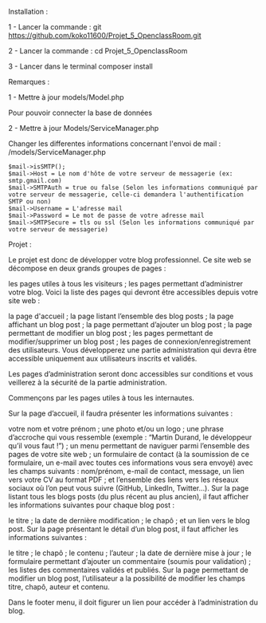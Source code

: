 Installation : 

1 - Lancer la commande : git https://github.com/koko11600/Projet_5_OpenclassRoom.git

2 - Lancer la commande : cd Projet_5_OpenclassRoom

3 - Lancer dans le terminal composer install 

Remarques :

1 - Mettre à jour models/Model.php

Pour pouvoir connecter la base de données

2 - Mettre à jour Models/ServiceManager.php


Changer les differentes informations concernant l'envoi de mail : /models/ServiceManager.php

```text
$mail->isSMTP();
$mail->Host = Le nom d'hôte de votre serveur de messagerie (ex: smtp.gmail.com)
$mail->SMTPAuth = true ou false (Selon les informations communiqué par votre serveur de messagerie, celle-ci demandera l'authentification SMTP ou non)
$mail->Username = L'adresse mail
$mail->Password = Le mot de passe de votre adresse mail
$mail->SMTPSecure = tls ou ssl (Selon les informations communiqué par votre serveur de messagerie) 
```


Projet : 

Le projet est donc de développer votre blog professionnel. Ce site web se décompose en deux grands groupes de pages :

les pages utiles à tous les visiteurs ;
les pages permettant d’administrer votre blog.
Voici la liste des pages qui devront être accessibles depuis votre site web :

la page d'accueil ;
la page listant l’ensemble des blog posts ;
la page affichant un blog post ;
la page permettant d’ajouter un blog post ;
la page permettant de modifier un blog post ;
les pages permettant de modifier/supprimer un blog post ;
les pages de connexion/enregistrement des utilisateurs.
Vous développerez une partie administration qui devra être accessible uniquement aux utilisateurs inscrits et validés.

Les pages d’administration seront donc accessibles sur conditions et vous veillerez à la sécurité de la partie administration.

Commençons par les pages utiles à tous les internautes.

Sur la page d’accueil, il faudra présenter les informations suivantes :

votre nom et votre prénom ;
une photo et/ou un logo ;
une phrase d’accroche qui vous ressemble (exemple : “Martin Durand, le développeur qu’il vous faut !”) ;
un menu permettant de naviguer parmi l’ensemble des pages de votre site web ;
un formulaire de contact (à la soumission de ce formulaire, un e-mail avec toutes ces informations vous sera envoyé) avec les champs suivants :
nom/prénom,
e-mail de contact,
message,
un lien vers votre CV au format PDF ;
et l’ensemble des liens vers les réseaux sociaux où l’on peut vous suivre (GitHub, LinkedIn, Twitter…).
Sur la page listant tous les blogs posts (du plus récent au plus ancien), il faut afficher les informations suivantes pour chaque blog post :

le titre ;
la date de dernière modification ;
le chapô ;
et un lien vers le blog post.
Sur la page présentant le détail d’un blog post, il faut afficher les informations suivantes :

le titre ;
le chapô ;
le contenu ;
l’auteur ;
la date de dernière mise à jour ;
le formulaire permettant d’ajouter un commentaire (soumis pour validation) ;
les listes des commentaires validés et publiés.
Sur la page permettant de modifier un blog post, l’utilisateur a la possibilité de modifier les champs titre, chapô, auteur et contenu.

Dans le footer menu, il doit figurer un lien pour accéder à l’administration du blog.